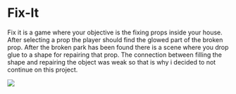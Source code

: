 # Fix-It
Fix it is a game where your objective is the fixing props inside your house. After selecting a prop the player should find the glowed part of the broken prop. After the broken park has been found there is a scene where you drop glue to a shape for repairing that prop. The connection between filling the shape and repairing the object was weak so that is why i decided to not continue on this project.
<p>
  <img src="https://user-images.githubusercontent.com/31169187/160293553-caec0a6e-0fb3-4668-8ebd-a5b95c8cf16e.gif"/>
</p>
